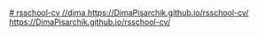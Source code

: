 [# rsschool-cv
//dima
https://DimaPisarchik.github.io/rsschool-cv/
](https://github.com/DimaPisarchik/rsschool-cv/blob/main/rsschool-cv/cv.md)
https://DimaPisarchik.github.io/rsschool-cv/
